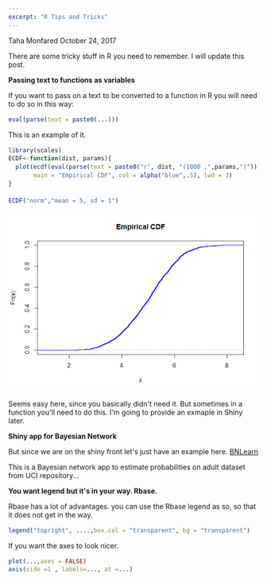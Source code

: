 ```yaml
---
excerpt: "R Tips and Tricks"
---
```


Taha Monfared
October 24, 2017

There are some tricky stuff in R you need to remember. I will update this post.

**Passing text to functions as variables**

If you want to pass on a text to be converted to a function in R you will need to do so in this way:

``` r
eval(parse(text = paste0(...)))
```

This is an example of it.

``` r
library(scales)
ECDF<-function(dist, params){
  plot(ecdf(eval(parse(text = paste0("r", dist, "(1000 ,",params,")")))),
       main = "Empirical CDF", col = alpha("blue",.5), lwd = 3)
}

ECDF("norm","mean = 5, sd = 1")
```

![](/assets/images/2017-10-24-R-Tricks_files/figure-markdown_github/unnamed-chunk-1-1.png)

Seems easy here, since you basically didn't need it. But sometimes in a function you'll need to do this. I'm going to provide an exmaple in Shiny later.

**Shiny app for Bayesian Network**

But since we are on the shiny front let's just have an example here. [BNLearn](https://tahamonfared.shinyapps.io/Bayesian_Network/?lipi=urn%3Ali%3Apage%3Ad_flagship3_profile_view_base_treasury%3Br6XWYE10SDahuZR4AACxxA%3D%3D)

This is a Bayesian network app to estimate probabilities on adult dataset from UCI repository...

**You want legend but it's in your way. Rbase.**

Rbase has a lot of advantages. you can use the Rbase legend as so, so that it does not get in the way. 

```r
legend("topright", ....,box.col = "transparent", bg = "transparent")

```

If you want the axes to look nicer. 

```r
plot(...,axes = FALSE)
axis(side =1 , labels=..., at =...)
```

